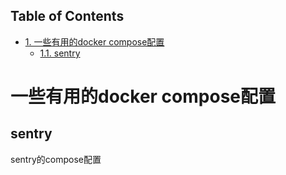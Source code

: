 <div id="table-of-contents">
<h2>Table of Contents</h2>
<div id="text-table-of-contents">
<ul>
<li><a href="#sec-1">1. 一些有用的docker compose配置</a>
<ul>
<li><a href="#sec-1-1">1.1. sentry</a></li>
</ul>
</li>
</ul>
</div>
</div>

# 一些有用的docker compose配置

## sentry

sentry的compose配置
